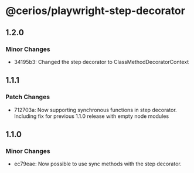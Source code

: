 # @cerios/playwright-step-decorator

## 1.2.0

### Minor Changes

- 34195b3: Changed the step decorator to ClassMethodDecoratorContext

## 1.1.1

### Patch Changes

- 712703a: Now supporting synchronous functions in step decorator. Including fix for previous 1.1.0 release with empty node modules

## 1.1.0

### Minor Changes

- ec79eae: Now possible to use sync methods with the step decorator.
